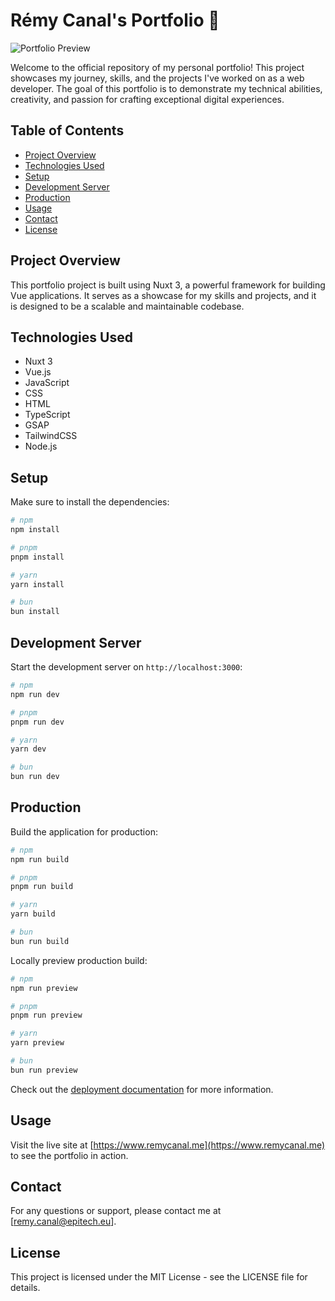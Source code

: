 # Rémy Canal's Portfolio 🚀

![Portfolio Preview](https://www.remycanal.me/img/metaImg.png)

Welcome to the official repository of my personal portfolio! This project showcases my journey, skills, and the projects I've worked on as a web developer. The goal of this portfolio is to demonstrate my technical abilities, creativity, and passion for crafting exceptional digital experiences.

## Table of Contents
- [Project Overview](#project-overview)
- [Technologies Used](#technologies-used)
- [Setup](#setup)
- [Development Server](#development-server)
- [Production](#production)
- [Usage](#usage)
- [Contact](#contact)
- [License](#license)

## Project Overview
This portfolio project is built using Nuxt 3, a powerful framework for building Vue applications. It serves as a showcase for my skills and projects, and it is designed to be a scalable and maintainable codebase.

## Technologies Used
- Nuxt 3
- Vue.js
- JavaScript
- CSS
- HTML
- TypeScript
- GSAP
- TailwindCSS
- Node.js

## Setup
Make sure to install the dependencies:

```bash
# npm
npm install

# pnpm
pnpm install

# yarn
yarn install

# bun
bun install
```

## Development Server

Start the development server on `http://localhost:3000`:

```bash
# npm
npm run dev

# pnpm
pnpm run dev

# yarn
yarn dev

# bun
bun run dev
```

## Production

Build the application for production:

```bash
# npm
npm run build

# pnpm
pnpm run build

# yarn
yarn build

# bun
bun run build
```

Locally preview production build:

```bash
# npm
npm run preview

# pnpm
pnpm run preview

# yarn
yarn preview

# bun
bun run preview
```

Check out the [deployment documentation](https://nuxt.com/docs/getting-started/deployment) for more information.


## Usage
Visit the live site at [https://www.remycanal.me](https://www.remycanal.me) to see the portfolio in action.


## Contact
For any questions or support, please contact me at [remy.canal@epitech.eu].


## License

This project is licensed under the MIT License - see the LICENSE file for details.
